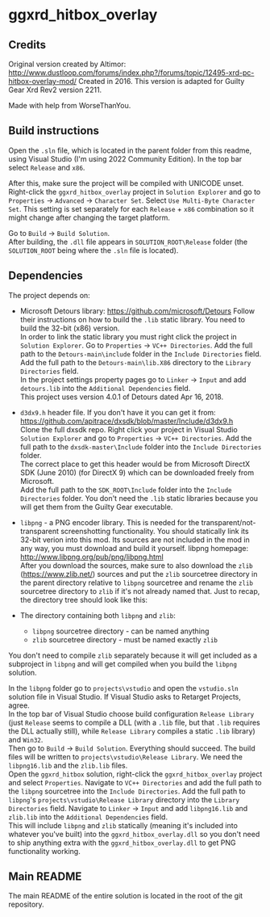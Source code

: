 # ggxrd_hitbox_overlay

## Credits

Original version created by Altimor: <http://www.dustloop.com/forums/index.php?/forums/topic/12495-xrd-pc-hitbox-overlay-mod/>
Created in 2016.
This version is adapted for Guilty Gear Xrd Rev2 version 2211.

Made with help from WorseThanYou.

## Build instructions

Open the `.sln` file, which is located in the parent folder from this readme, using Visual Studio (I'm using 2022 Community Edition). In the top bar select `Release` and `x86`.

After this, make sure the project will be compiled with UNICODE unset. Right-click the `ggxrd_hitbox_overlay` project in `Solution Explorer` and go to `Properties` -> `Advanced` -> `Character Set`. Select `Use Multi-Byte Character Set`. This setting is set separately for each `Release` + `x86` combination so it might change after changing the target platform.

Go to `Build` -> `Build Solution`.  
After building, the `.dll` file appears in `SOLUTION_ROOT\Release` folder (the `SOLUTION_ROOT` being where the `.sln` file is located).

## Dependencies

The project depends on:

- Microsoft Detours library: <https://github.com/microsoft/Detours> Follow their instructions on how to build the `.lib` static library. You need to build the 32-bit (x86) version.  
  In order to link the static library you must right click the project in `Solution Explorer`. Go to `Properties` -> `VC++ Directories`. Add the full path to the `Detours-main\include` folder in the `Include Directories` field.  
  Add the full path to the `Detours-main\lib.X86` directory to the `Library Directories` field.  
  In the project settings property pages go to `Linker` -> `Input` and add `detours.lib` into the `Additional Dependencies` field.  
  This project uses version 4.0.1 of Detours dated Apr 16, 2018.

- `d3dx9.h` header file. If you don't have it you can get it from: <https://github.com/apitrace/dxsdk/blob/master/Include/d3dx9.h>  
  Clone the full dxsdk repo. Right click your project in Visual Studio `Solution Explorer` and go to `Properties` -> `VC++ Directories`. Add the full path to the `dxsdk-master\Include` folder into the `Include Directories` folder.  
  The correct place to get this header would be from Microsoft DirectX SDK (June 2010) (for DirectX 9) which can be downloaded freely from Microsoft.  
  Add the full path to the `SDK_ROOT\Include` folder into the `Include Directories` folder. You don't need the `.lib` static libraries because you will get them from the Guilty Gear executable.

- `libpng` - a PNG encoder library. This is needed for the transparent/not-transparent screenshotting functionality. You should statically link its 32-bit verion into this mod. Its sources are not included in the mod in any way, you must download and build it yourself. libpng homepage: <http://www.libpng.org/pub/png/libpng.html>  
After you download the sources, make sure to also download the `zlib` (<https://www.zlib.net/>) sources and put the `zlib` sourcetree directory in the parent directory relative to `libpng` sourcetree and rename the `zlib` sourcetree directory to `zlib` if it's not already named that. Just to recap, the directory tree should look like this:

- The directory containing both `libpng` and `zlib`:
  - `libpng` sourcetree directory - can be named anything
  - `zlib` sourcetree directory - must be named exactly `zlib`

You don't need to compile `zlib` separately because it will get included as a subproject in `libpng` and will get compiled when you build the `libpng` solution.

In the `libpng` folder go to `projects\vstudio` and open the `vstudio.sln` solution file in Visual Studio. If Visual Studio asks to Retarget Projects, agree.  
In the top bar of Visual Studio choose build configuration `Release Library` (just `Release` seems to compile a DLL (with a `.lib` file, but that `.lib` requires the DLL actually still), while `Release Library` compiles a static `.lib` library) and `Win32`.  
Then go to `Build` -> `Build Solution`. Everything should succeed. The build files will be written to `projects\vstudio\Release Library`. We need the `libpng16.lib` and the `zlib.lib` files.  
Open the `ggxrd_hitbox` solution, right-click the `ggxrd_hitbox_overlay` project and select `Properties`. Navigate to `VC++ Directories` and add the full path to the `libpng` sourcetree into the `Include Directories`. Add the full path to `libpng`'s `projects\vstudio\Release Library` directory into the `Library Directories` field. Navigate to `Linker` -> `Input` and add `libpng16.lib` and `zlib.lib` into the `Additional Dependencies` field.  
This will include `libpng` and `zlib` statically (meaning it's included into whatever you've built) into the `ggxrd_hitbox_overlay.dll` so you don't need to ship anything extra with the `ggxrd_hitbox_overlay.dll` to get PNG functionality working.

## Main README

The main README of the entire solution is located in the root of the git repository.
